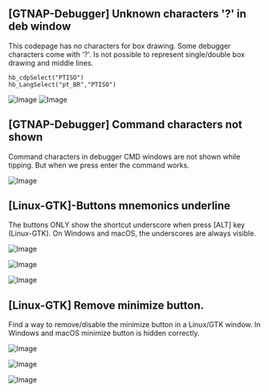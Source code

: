 ## [GTNAP-Debugger] Unknown characters '?' in deb window

This codepage has no characters for box drawing. Some debugger characters come with '?'. Is not possible to represent single/double box drawing and middle lines.

```
hb_cdpSelect("PTISO")
hb_LangSelect("pt_BR","PTISO")
```

![Image](https://github.com/user-attachments/assets/cab5c7d2-05c8-4b42-b678-41701ec405b6)
![Image](https://github.com/user-attachments/assets/b6a35d11-868a-4b7a-a2b8-e71428d5da31)


## [GTNAP-Debugger] Command characters not shown

Command characters in debugger CMD windows are not shown while tipping. But when we press enter the command works.

![Image](https://github.com/user-attachments/assets/b6174a47-0b07-482c-b57d-77eb3289fdf8)


## [Linux-GTK]-Buttons mnemonics underline

The buttons ONLY show the shortcut underscore when press [ALT] key (Linux-GTK). On Windows and macOS, the underscores are always visible.

![Image](https://github.com/user-attachments/assets/f421ef2e-7deb-4e34-ad4c-1cfcd89ae13b)

![Image](https://github.com/user-attachments/assets/6931ffd2-684e-4195-b48a-75efb54e10f3)

![Image](https://github.com/user-attachments/assets/ca2003f6-c6cc-4f53-9a69-104268d0446f)


## [Linux-GTK] Remove minimize button.

Find a way to remove/disable the minimize button in a Linux/GTK window. In Windows and macOS minimize button is hidden correctly.

![Image](https://github.com/user-attachments/assets/ed96c469-dfdf-4a66-b928-fe0bfb577c48)

![Image](https://github.com/user-attachments/assets/3ff97e1a-eac8-4e85-be5b-547fdc68c275)

![Image](https://github.com/user-attachments/assets/4ca4e15c-0da4-47b9-b5a2-a9b942736c0d)
